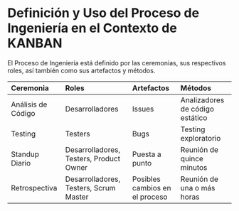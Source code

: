 # Definición y Uso del Proceso de Ingeniería en el Contexto de KANBAN

El Proceso de Ingeniería está definido por las ceremonias, sus respectivos roles, así también como sus artefactos y métodos.

| Ceremonia | Roles | Artefactos | Métodos |
| :--- | :--- | :--- | :--- |
| Análisis de Código | Desarrolladores | Issues | Analizadores de código estático |
| Testing | Testers | Bugs | Testing exploratorio |
| Standup Diario | Desarrolladores, Testers, Product Owner | Puesta a punto | Reunión de quince minutos |
| Retrospectiva | Desarrolladores, Testers, Scrum Master | Posibles cambios en el proceso | Reunión de una o más horas |